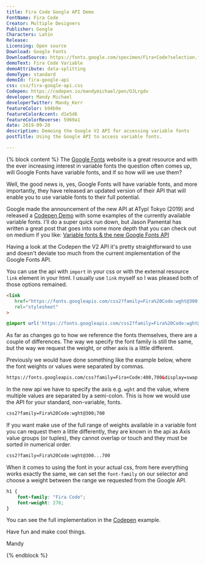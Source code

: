 ```yaml
---
title: Fira Code Google API Demo
FontName: Fira Code
Creator: Multiple Designers
Publisher: Google
Characters: Latin
Release:
Licensing: Open source
Download: Google Fonts
DownloadSource: https://fonts.google.com/specimen/Fira+Code?selection.family=Fira+Code
demoText: Fira Code Variable
demoAttribute: data-splitting
demoType: standard
demoId: fira-google-api
css: css/fira-google-api.css
Codepen: https://codepen.io/mandymichael/pen/OJLrgdv
developer: Mandy Michael
developerTwitter: Mandy_Kerr
featureColor: b94b9e
featureColorAccent: d1e5d6
featureColorReverse: 5969a1
date: 2019-09-20
description: Demoing the Google V2 API for accessing variable fonts
postTitle: Using the Google API to access variable fonts.

---
```


{% block content %}
The [Google Fonts](https://fonts.google.com/) website is a great resource and with the ever increasing interest in variable fonts the question often comes up, will Google Fonts have variable fonts, and if so how will we use them?

Well, the good news is, yes, Google Fonts will have variable fonts, and more importantly, they have released an updated version of their API that will enable you to use variable fonts to their full potential.

Google made the announcement of the new API at ATypI Tokyo (2019) and released a [Codepen Demo](https://codepen.io/nlwilliams/full/JjPJewp) with some examples of the currently available variable fonts. I'll do a super quick run down, but Jason Pamental
 has written a great post that goes into some more depth that you can check out on medium if you like: [Variable fonts & the new Google Fonts API](https://medium.com/web-typography-news/variable-fonts-the-new-google-fonts-api-d442e9a0a255)

Having a look at the Codepen the V2 API it's pretty straightforward to use and doesn't deviate too much from the current implementation of the Google Fonts API.

You can use the api with `import` in your css or with the external resource `link` element in your html. I usually use `link` myself so I was pleased both of those options remained.


```html
<link
   href="https://fonts.googleapis.com/css2?family=Fira%20Code:wght@300..700&display=swap"
   rel="stylesheet"
>
```

```css
@import url('https://fonts.googleapis.com/css2?family=Fira%20Code:wght@300..700&display=swap');
```

As far as changes go to how we reference the fonts themselves, there are a couple of differences. The way we specify the font family is still the same, but the way we request the weight, or other axis is a little different.

Previously we would have done something like the example below, where the font weights or values were separated by commas.

```html
https://fonts.googleapis.com/css?family=Fira+Code:400,700&display=swap
```

In the new api we have to specify the axis e.g. `wght` and the value, where multiple values are separated by a semi-colon. This is how we would use the API for your standard, non-variable, fonts.

```html
css2?family=Fira%20Code:wght@300;700
```

If you want make use of the full range of weights available in a variable font you can request them a little differently, they are known in the api as Axis value groups (or tuples), they cannot overlap or touch and they must be sorted in numerical order.

```html
css2?family=Fira%20Code:wght@300...700
```

When it comes to using the font in your actual css, from here everything works exactly the same, we can set the `font-family` on our selector and choose a weight between the range we requested from the Google API.

``` css
h1 {
    font-family: "Fira Code";
    font-weight: 278;
}
```

You can see the full implementation in the [Codepen]({{Codepen}}) example.

Have fun and make cool things.

Mandy

{% endblock %}
